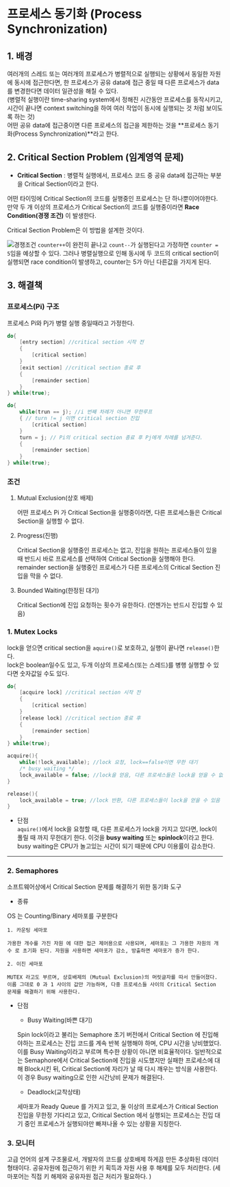 # 프로세스 동기화 (Process Synchronization)

## 1. 배경

여러개의 스레드 또는 여러개의 프로세스가 병렬적으로 실행되는 상황에서 동일한 자원에 동시에 접근한다면, 한 프로세스가 공유 data에 접근 중일 때 다른 프로세스가 data를 변경한다면 데이터 일관성을 해칠 수 있다.  
(병렬적 실행이란 time-sharing system에서 정해진 시간동안 프로세스를 동작시키고, 시간이 끝나면 context switching을 하여 여러 작업이 동시에 실행되는 것 처럼 보이도록 하는 것)  
어떤 공유 data에 접근중이면 다른 프로세스의 접근을 제한하는 것을 **프로세스 동기화(Process Synchronization)**라고 한다.

## 2. Critical Section Problem (임계영역 문제)

-   **Critical Section**
    : 병렬적 실행에서, 프로세스 코드 중 공유 data에 접근하는 부분을 Critical Section이라고 한다.

어떤 타이밍에 Critical Section의 코드를 실행중인 프로세스는 단 하나뿐이어야한다.  
만약 두 개 이상의 프로세스가 Critical Section의 코드를 실행중이라면 **Race Condition(경쟁 조건)** 이 발생한다.

Critical Section Problem은 이 방법을 설계한 것이다.

![경쟁조건](https://s3.us-west-2.amazonaws.com/secure.notion-static.com/108acfc8-e856-4d61-ba70-a0ae7b2b607c/Untitled.png?X-Amz-Algorithm=AWS4-HMAC-SHA256&X-Amz-Credential=AKIAT73L2G45O3KS52Y5%2F20210310%2Fus-west-2%2Fs3%2Faws4_request&X-Amz-Date=20210310T141916Z&X-Amz-Expires=86400&X-Amz-Signature=a9e698ba315abe2e0564bf7829a017fac6dd1c75ae3277e85f178eebd18799e4&X-Amz-SignedHeaders=host&response-content-disposition=filename%20%3D%22Untitled.png%22)
`counter++`이 완전히 끝나고 `count--`가 실행된다고 가정하면 `counter = 5`임을 예상할 수 있다.
그러나 병렬실행으로 인해 동시에 두 코드의 critical section이 실행되면 race condition이 발생하고, counter는 5가 아닌 다른값을 가지게 된다.

## 3. 해결책

### 프로세스(Pi) 구조

프로세스 Pi와 Pj가 병렬 실행 중일때라고 가정한다.

```c++
do{
    [entry section] //critical section 시작 전
    {
        [critical section]
    }
    [exit section] //critical section 종료 후
    {
        [remainder section]
    }
} while(true);

```

```c++
do{
    while(trun == j); //i 번째 차례가 아니면 무한루프
    { // turn != j 이면 critical section 진입
        [critical section]
    }
    turn = j; // Pi의 critical section 종료 후 Pj에게 차례를 넘겨준다.
    {
        [remainder section]
    }
} while(true);
```

### 조건

1. Mutual Exclusion(상호 배제)

    어떤 프로세스 Pi 가 Critical Section을 실행중이라면, 다른 프로세스들은 Critical Section을 실행할 수 없다.

2. Progress(진행)

    Critical Section을 실행중인 프로세스는 없고, 진입을 원하는 프로세스들이 있을 때 반드시 바로 프로세스를 선택하여 Critical Section을 실행해야 한다.  
    remainder section을 실행중인 프로세스가 다른 프로세스의 Critical Section 진입을 막을 수 없다.

3. Bounded Waiting(한정된 대기)

    Critical Section에 진입 요청하는 횟수가 유한하다. (언젠가는 반드시 진입할 수 있음)

### 1. Mutex Locks

lock을 얻으면 critical section을 `aquire()`로 보호하고, 실행이 끝나면 `release()`한다.  
lock은 boolean일수도 있고, 두개 이상의 프로세스(또는 스레드)를 병행 실행할 수 있다면 숫자값일 수도 있다.

```c++
do{
    [acquire lock] //critical section 시작 전
    {
        [critical section]
    }
    [release lock] //critical section 종료 후
    {
        [remainder section]
    }
} while(true);

```

```c++
acquire(){
    while(!lock_available); //lock 요청, lock==false이면 무한 대기
    /* busy waiting */
    lock_available = false; //lock을 얻음, 다른 프로세스들은 lock을 얻을 수 없음
}

release(){
    lock_available = true; //lock 반환, 다른 프로세스들이 lock을 얻을 수 있음
}
```

-   단점  
     `aquire()`에서 lock을 요청할 때, 다른 프로세스가 lock을 가지고 있다면, lock이 풀릴 때 까지 무한대기 한다. 이것을 **busy waiting** 또는 **spinlock**이라고 한다.  
    busy waiting은 CPU가 놀고있는 시간이 되기 때문에 CPU 이용률이 감소한다.

---

### 2. Semaphores

소프트웨어상에서 Critical Section 문제를 해결하기 위한 동기화 도구

-   종류

OS 는 Counting/Binary 세마포를 구분한다

    1. 카운팅 세마포

    가용한 개수를 가진 자원 에 대한 접근 제어용으로 사용되며, 세마포는 그 가용한 자원의 개수 로 초기화 된다. 자원을 사용하면 세마포가 감소, 방출하면 세마포가 증가 한다.

    2. 이진 세마포

    MUTEX 라고도 부르며, 상호배제의 (Mutual Exclusion)의 머릿글자를 따서 만들어졌다. 이름 그대로 0 과 1 사이의 값만 가능하며, 다중 프로세스들 사이의 Critical Section 문제를 해결하기 위해 사용한다.

-   단점

    -   Busy Waiting(바쁜 대기)

    Spin lock이라고 불리는 Semaphore 초기 버전에서 Critical Section 에 진입해야하는 프로세스는 진입 코드를 계속 반복 실행해야 하며, CPU 시간을 낭비했었다. 이를 Busy Waiting이라고 부르며 특수한 상황이 아니면 비효율적이다. 일반적으로는 Semaphore에서 Critical Section에 진입을 시도했지만 실패한 프로세스에 대해 Block시킨 뒤, Critical Section에 자리가 날 때 다시 깨우는 방식을 사용한다. 이 경우 Busy waiting으로 인한 시간낭비 문제가 해결된다.

    -   Deadlock(교착상태)

    세마포가 Ready Queue 를 가지고 있고, 둘 이상의 프로세스가 Critical Section 진입을 무한정 기다리고 있고, Critical Section 에서 실행되는 프로세스는 진입 대기 중인 프로세스가 실행되야만 빠져나올 수 있는 상황을 지칭한다.

### 3. 모니터

고급 언어의 설계 구조물로서, 개발자의 코드를 상호배제 하게끔 만든 추상화된 데이터 형태이다.
공유자원에 접근하기 위한 키 획득과 자원 사용 후 해제를 모두 처리한다. (세마포어는 직접 키 해제와 공유자원 접근 처리가 필요하다. )
